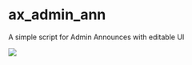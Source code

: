 # ax_admin_ann
A simple script for Admin Announces with editable UI

<img src="https://media.discordapp.net/attachments/948314194862825566/1058036704281362532/image.png?width=653&height=486" class="img">
